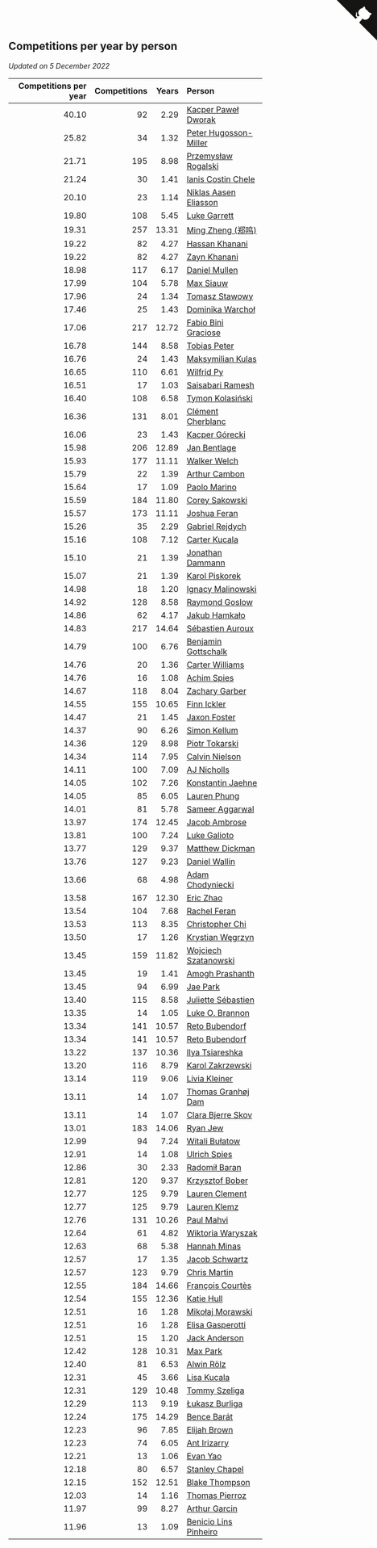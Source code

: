 ## Competitions per year by person

*Updated on  5 December 2022*

| Competitions per year | Competitions | Years | Person |
| ---: | ---: | ---: | :--- |
| 40.10 | 92 | 2.29 | [Kacper Paweł Dworak](https://www.worldcubeassociation.org/persons/2020DWOR01) |
| 25.82 | 34 | 1.32 | [Peter Hugosson-Miller](https://www.worldcubeassociation.org/persons/2021HUGO01) |
| 21.71 | 195 | 8.98 | [Przemysław Rogalski](https://www.worldcubeassociation.org/persons/2013ROGA02) |
| 21.24 | 30 | 1.41 | [Ianis Costin Chele](https://www.worldcubeassociation.org/persons/2021CHEL01) |
| 20.10 | 23 | 1.14 | [Niklas Aasen Eliasson](https://www.worldcubeassociation.org/persons/2021ELIA01) |
| 19.80 | 108 | 5.45 | [Luke Garrett](https://www.worldcubeassociation.org/persons/2017GARR05) |
| 19.31 | 257 | 13.31 | [Ming Zheng (郑鸣)](https://www.worldcubeassociation.org/persons/2009ZHEN11) |
| 19.22 | 82 | 4.27 | [Hassan Khanani](https://www.worldcubeassociation.org/persons/2018KHAN26) |
| 19.22 | 82 | 4.27 | [Zayn Khanani](https://www.worldcubeassociation.org/persons/2018KHAN28) |
| 18.98 | 117 | 6.17 | [Daniel Mullen](https://www.worldcubeassociation.org/persons/2016MULL04) |
| 17.99 | 104 | 5.78 | [Max Siauw](https://www.worldcubeassociation.org/persons/2017SIAU02) |
| 17.96 | 24 | 1.34 | [Tomasz Stawowy](https://www.worldcubeassociation.org/persons/2021STAW01) |
| 17.46 | 25 | 1.43 | [Dominika Warchoł](https://www.worldcubeassociation.org/persons/2021WARC01) |
| 17.06 | 217 | 12.72 | [Fabio Bini Graciose](https://www.worldcubeassociation.org/persons/2010GRAC02) |
| 16.78 | 144 | 8.58 | [Tobias Peter](https://www.worldcubeassociation.org/persons/2014PETE03) |
| 16.76 | 24 | 1.43 | [Maksymilian Kulas](https://www.worldcubeassociation.org/persons/2021KULA02) |
| 16.65 | 110 | 6.61 | [Wilfrid Py](https://www.worldcubeassociation.org/persons/2016PYWI01) |
| 16.51 | 17 | 1.03 | [Saisabari Ramesh](https://www.worldcubeassociation.org/persons/2021RAME01) |
| 16.40 | 108 | 6.58 | [Tymon Kolasiński](https://www.worldcubeassociation.org/persons/2016KOLA02) |
| 16.36 | 131 | 8.01 | [Clément Cherblanc](https://www.worldcubeassociation.org/persons/2014CHER05) |
| 16.06 | 23 | 1.43 | [Kacper Górecki](https://www.worldcubeassociation.org/persons/2021GORE01) |
| 15.98 | 206 | 12.89 | [Jan Bentlage](https://www.worldcubeassociation.org/persons/2010BENT01) |
| 15.93 | 177 | 11.11 | [Walker Welch](https://www.worldcubeassociation.org/persons/2011WELC01) |
| 15.79 | 22 | 1.39 | [Arthur Cambon](https://www.worldcubeassociation.org/persons/2021CAMB01) |
| 15.64 | 17 | 1.09 | [Paolo Marino](https://www.worldcubeassociation.org/persons/2021MARI04) |
| 15.59 | 184 | 11.80 | [Corey Sakowski](https://www.worldcubeassociation.org/persons/2011SAKO01) |
| 15.57 | 173 | 11.11 | [Joshua Feran](https://www.worldcubeassociation.org/persons/2011FERA01) |
| 15.26 | 35 | 2.29 | [Gabriel Rejdych](https://www.worldcubeassociation.org/persons/2020REJD01) |
| 15.16 | 108 | 7.12 | [Carter Kucala](https://www.worldcubeassociation.org/persons/2015KUCA01) |
| 15.10 | 21 | 1.39 | [Jonathan Dammann](https://www.worldcubeassociation.org/persons/2021DAMM01) |
| 15.07 | 21 | 1.39 | [Karol Piskorek](https://www.worldcubeassociation.org/persons/2021PISK01) |
| 14.98 | 18 | 1.20 | [Ignacy Malinowski](https://www.worldcubeassociation.org/persons/2021MALI02) |
| 14.92 | 128 | 8.58 | [Raymond Goslow](https://www.worldcubeassociation.org/persons/2014GOSL01) |
| 14.86 | 62 | 4.17 | [Jakub Hamkało](https://www.worldcubeassociation.org/persons/2018HAMK01) |
| 14.83 | 217 | 14.64 | [Sébastien Auroux](https://www.worldcubeassociation.org/persons/2008AURO01) |
| 14.79 | 100 | 6.76 | [Benjamin Gottschalk](https://www.worldcubeassociation.org/persons/2016GOTT01) |
| 14.76 | 20 | 1.36 | [Carter Williams](https://www.worldcubeassociation.org/persons/2021WILL06) |
| 14.76 | 16 | 1.08 | [Achim Spies](https://www.worldcubeassociation.org/persons/2021SPIE01) |
| 14.67 | 118 | 8.04 | [Zachary Garber](https://www.worldcubeassociation.org/persons/2014GARB01) |
| 14.55 | 155 | 10.65 | [Finn Ickler](https://www.worldcubeassociation.org/persons/2012ICKL01) |
| 14.47 | 21 | 1.45 | [Jaxon Foster](https://www.worldcubeassociation.org/persons/2021FOST01) |
| 14.37 | 90 | 6.26 | [Simon Kellum](https://www.worldcubeassociation.org/persons/2016KELL12) |
| 14.36 | 129 | 8.98 | [Piotr Tokarski](https://www.worldcubeassociation.org/persons/2013TOKA01) |
| 14.34 | 114 | 7.95 | [Calvin Nielson](https://www.worldcubeassociation.org/persons/2014NIEL03) |
| 14.11 | 100 | 7.09 | [AJ Nicholls](https://www.worldcubeassociation.org/persons/2015NICH04) |
| 14.05 | 102 | 7.26 | [Konstantin Jaehne](https://www.worldcubeassociation.org/persons/2015JAEH01) |
| 14.05 | 85 | 6.05 | [Lauren Phung](https://www.worldcubeassociation.org/persons/2016PHUN02) |
| 14.01 | 81 | 5.78 | [Sameer Aggarwal](https://www.worldcubeassociation.org/persons/2017AGGA01) |
| 13.97 | 174 | 12.45 | [Jacob Ambrose](https://www.worldcubeassociation.org/persons/2010AMBR01) |
| 13.81 | 100 | 7.24 | [Luke Galioto](https://www.worldcubeassociation.org/persons/2015GALI02) |
| 13.77 | 129 | 9.37 | [Matthew Dickman](https://www.worldcubeassociation.org/persons/2013DICK01) |
| 13.76 | 127 | 9.23 | [Daniel Wallin](https://www.worldcubeassociation.org/persons/2013WALL03) |
| 13.66 | 68 | 4.98 | [Adam Chodyniecki](https://www.worldcubeassociation.org/persons/2017CHOD02) |
| 13.58 | 167 | 12.30 | [Eric Zhao](https://www.worldcubeassociation.org/persons/2010ZHAO19) |
| 13.54 | 104 | 7.68 | [Rachel Feran](https://www.worldcubeassociation.org/persons/2015FERA01) |
| 13.53 | 113 | 8.35 | [Christopher Chi](https://www.worldcubeassociation.org/persons/2014CHIC01) |
| 13.50 | 17 | 1.26 | [Krystian Węgrzyn](https://www.worldcubeassociation.org/persons/2021WEGR01) |
| 13.45 | 159 | 11.82 | [Wojciech Szatanowski](https://www.worldcubeassociation.org/persons/2011SZAT01) |
| 13.45 | 19 | 1.41 | [Amogh Prashanth](https://www.worldcubeassociation.org/persons/2021PRAS01) |
| 13.45 | 94 | 6.99 | [Jae Park](https://www.worldcubeassociation.org/persons/2015PARK24) |
| 13.40 | 115 | 8.58 | [Juliette Sébastien](https://www.worldcubeassociation.org/persons/2014SEBA01) |
| 13.35 | 14 | 1.05 | [Luke O. Brannon](https://www.worldcubeassociation.org/persons/2021BRAN02) |
| 13.34 | 141 | 10.57 | [Reto Bubendorf](https://www.worldcubeassociation.org/persons/2012BUBE01) |
| 13.34 | 141 | 10.57 | [Reto Bubendorf](https://www.worldcubeassociation.org/persons/2012BUBE01) |
| 13.22 | 137 | 10.36 | [Ilya Tsiareshka](https://www.worldcubeassociation.org/persons/2012TERE01) |
| 13.20 | 116 | 8.79 | [Karol Zakrzewski](https://www.worldcubeassociation.org/persons/2014ZAKR01) |
| 13.14 | 119 | 9.06 | [Livia Kleiner](https://www.worldcubeassociation.org/persons/2013KLEI03) |
| 13.11 | 14 | 1.07 | [Thomas Granhøj Dam](https://www.worldcubeassociation.org/persons/2021DAMT01) |
| 13.11 | 14 | 1.07 | [Clara Bjerre Skov](https://www.worldcubeassociation.org/persons/2021SKOV01) |
| 13.01 | 183 | 14.06 | [Ryan Jew](https://www.worldcubeassociation.org/persons/2008JEWR01) |
| 12.99 | 94 | 7.24 | [Witali Bułatow](https://www.worldcubeassociation.org/persons/2015BUAT01) |
| 12.91 | 14 | 1.08 | [Ulrich Spies](https://www.worldcubeassociation.org/persons/2021SPIE02) |
| 12.86 | 30 | 2.33 | [Radomił Baran](https://www.worldcubeassociation.org/persons/2020BARA02) |
| 12.81 | 120 | 9.37 | [Krzysztof Bober](https://www.worldcubeassociation.org/persons/2013BOBE01) |
| 12.77 | 125 | 9.79 | [Lauren Clement](https://www.worldcubeassociation.org/persons/2013KLEM01) |
| 12.77 | 125 | 9.79 | [Lauren Klemz](https://www.worldcubeassociation.org/persons/2013KLEM01) |
| 12.76 | 131 | 10.26 | [Paul Mahvi](https://www.worldcubeassociation.org/persons/2012MAHV01) |
| 12.64 | 61 | 4.82 | [Wiktoria Waryszak](https://www.worldcubeassociation.org/persons/2018WARY01) |
| 12.63 | 68 | 5.38 | [Hannah Minas](https://www.worldcubeassociation.org/persons/2017MINA04) |
| 12.57 | 17 | 1.35 | [Jacob Schwartz](https://www.worldcubeassociation.org/persons/2021SCHW01) |
| 12.57 | 123 | 9.79 | [Chris Martin](https://www.worldcubeassociation.org/persons/2013MART03) |
| 12.55 | 184 | 14.66 | [François Courtès](https://www.worldcubeassociation.org/persons/2008COUR01) |
| 12.54 | 155 | 12.36 | [Katie Hull](https://www.worldcubeassociation.org/persons/2010HULL01) |
| 12.51 | 16 | 1.28 | [Mikołaj Morawski](https://www.worldcubeassociation.org/persons/2021MORA01) |
| 12.51 | 16 | 1.28 | [Elisa Gasperotti](https://www.worldcubeassociation.org/persons/2021GASP01) |
| 12.51 | 15 | 1.20 | [Jack Anderson](https://www.worldcubeassociation.org/persons/2021ANDE05) |
| 12.42 | 128 | 10.31 | [Max Park](https://www.worldcubeassociation.org/persons/2012PARK03) |
| 12.40 | 81 | 6.53 | [Alwin Rölz](https://www.worldcubeassociation.org/persons/2016ROLZ01) |
| 12.31 | 45 | 3.66 | [Lisa Kucala](https://www.worldcubeassociation.org/persons/2019KUCA01) |
| 12.31 | 129 | 10.48 | [Tommy Szeliga](https://www.worldcubeassociation.org/persons/2012SZEL01) |
| 12.29 | 113 | 9.19 | [Łukasz Burliga](https://www.worldcubeassociation.org/persons/2013BURL01) |
| 12.24 | 175 | 14.29 | [Bence Barát](https://www.worldcubeassociation.org/persons/2008BARA01) |
| 12.23 | 96 | 7.85 | [Elijah Brown](https://www.worldcubeassociation.org/persons/2015BROW03) |
| 12.23 | 74 | 6.05 | [Ant Irizarry](https://www.worldcubeassociation.org/persons/2016IRIZ02) |
| 12.21 | 13 | 1.06 | [Evan Yao](https://www.worldcubeassociation.org/persons/2021YAOE02) |
| 12.18 | 80 | 6.57 | [Stanley Chapel](https://www.worldcubeassociation.org/persons/2016CHAP04) |
| 12.15 | 152 | 12.51 | [Blake Thompson](https://www.worldcubeassociation.org/persons/2010THOM03) |
| 12.03 | 14 | 1.16 | [Thomas Pierroz](https://www.worldcubeassociation.org/persons/2021PIER01) |
| 11.97 | 99 | 8.27 | [Arthur Garcin](https://www.worldcubeassociation.org/persons/2014GARC27) |
| 11.96 | 13 | 1.09 | [Benicio Lins Pinheiro](https://www.worldcubeassociation.org/persons/2021PINH01) |


<a href="https://github.com/jonatanklosko/wca_statistics" class="github-corner" aria-label="View source on Github"><svg width="80" height="80" viewBox="0 0 250 250" style="fill:#151513; color:#fff; position: absolute; top: 0; border: 0; right: 0;" aria-hidden="true"><path d="M0,0 L115,115 L130,115 L142,142 L250,250 L250,0 Z"></path><path d="M128.3,109.0 C113.8,99.7 119.0,89.6 119.0,89.6 C122.0,82.7 120.5,78.6 120.5,78.6 C119.2,72.0 123.4,76.3 123.4,76.3 C127.3,80.9 125.5,87.3 125.5,87.3 C122.9,97.6 130.6,101.9 134.4,103.2" fill="currentColor" style="transform-origin: 130px 106px;" class="octo-arm"></path><path d="M115.0,115.0 C114.9,115.1 118.7,116.5 119.8,115.4 L133.7,101.6 C136.9,99.2 139.9,98.4 142.2,98.6 C133.8,88.0 127.5,74.4 143.8,58.0 C148.5,53.4 154.0,51.2 159.7,51.0 C160.3,49.4 163.2,43.6 171.4,40.1 C171.4,40.1 176.1,42.5 178.8,56.2 C183.1,58.6 187.2,61.8 190.9,65.4 C194.5,69.0 197.7,73.2 200.1,77.6 C213.8,80.2 216.3,84.9 216.3,84.9 C212.7,93.1 206.9,96.0 205.4,96.6 C205.1,102.4 203.0,107.8 198.3,112.5 C181.9,128.9 168.3,122.5 157.7,114.1 C157.9,116.9 156.7,120.9 152.7,124.9 L141.0,136.5 C139.8,137.7 141.6,141.9 141.8,141.8 Z" fill="currentColor" class="octo-body"></path></svg></a><style>.github-corner:hover .octo-arm{animation:octocat-wave 560ms ease-in-out}@keyframes octocat-wave{0%,100%{transform:rotate(0)}20%,60%{transform:rotate(-25deg)}40%,80%{transform:rotate(10deg)}}@media (max-width:500px){.github-corner:hover .octo-arm{animation:none}.github-corner .octo-arm{animation:octocat-wave 560ms ease-in-out}}</style>
